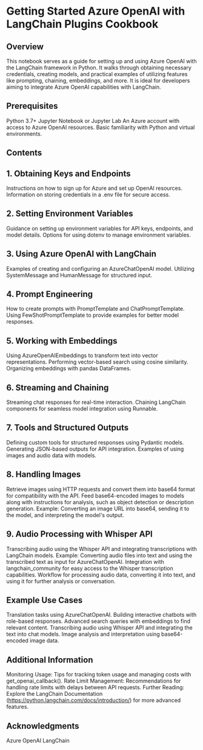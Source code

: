 # Getting Started Azure OpenAI with LangChain Plugins Cookbook
## Overview
This notebook serves as a guide for setting up and using Azure OpenAI with the LangChain framework in Python. It walks through obtaining necessary credentials, creating models, and practical examples of utilizing features like prompting, chaining, embeddings, and more. It is ideal for developers aiming to integrate Azure OpenAI capabilities with LangChain.

## Prerequisites
Python 3.7+
Jupyter Notebook or Jupyter Lab
An Azure account with access to Azure OpenAI resources.
Basic familiarity with Python and virtual environments.
## Contents
## 1. Obtaining Keys and Endpoints
Instructions on how to sign up for Azure and set up OpenAI resources.
Information on storing credentials in a .env file for secure access.
## 2. Setting Environment Variables
Guidance on setting up environment variables for API keys, endpoints, and model details.
Options for using dotenv to manage environment variables.
## 3. Using Azure OpenAI with LangChain
Examples of creating and configuring an AzureChatOpenAI model.
Utilizing SystemMessage and HumanMessage for structured input.
## 4. Prompt Engineering
How to create prompts with PromptTemplate and ChatPromptTemplate.
Using FewShotPromptTemplate to provide examples for better model responses.
## 5. Working with Embeddings
Using AzureOpenAIEmbeddings to transform text into vector representations.
Performing vector-based search using cosine similarity.
Organizing embeddings with pandas DataFrames.
## 6. Streaming and Chaining
Streaming chat responses for real-time interaction.
Chaining LangChain components for seamless model integration using Runnable.
## 7. Tools and Structured Outputs
Defining custom tools for structured responses using Pydantic models.
Generating JSON-based outputs for API integration.
Examples of using images and audio data with models.
## 8. Handling Images
Retrieve images using HTTP requests and convert them into base64 format for compatibility with the API.
Feed base64-encoded images to models along with instructions for analysis, such as object detection or description generation.
Example: Converting an image URL into base64, sending it to the model, and interpreting the model's output.
## 9. Audio Processing with Whisper API
Transcribing audio using the Whisper API and integrating transcriptions with LangChain models.
Example: Converting audio files into text and using the transcribed text as input for AzureChatOpenAI.
Integration with langchain_community for easy access to the Whisper transcription capabilities.
Workflow for processing audio data, converting it into text, and using it for further analysis or conversation.
## Example Use Cases
Translation tasks using AzureChatOpenAI.
Building interactive chatbots with role-based responses.
Advanced search queries with embeddings to find relevant content.
Transcribing audio using Whisper API and integrating the text into chat models.
Image analysis and interpretation using base64-encoded image data.
## Additional Information
Monitoring Usage: Tips for tracking token usage and managing costs with get_openai_callback().
Rate Limit Management: Recommendations for handling rate limits with delays between API requests.
Further Reading: Explore the LangChain Documentation (https://python.langchain.com/docs/introduction/) for more advanced features.
## Acknowledgments
Azure OpenAI
LangChain
